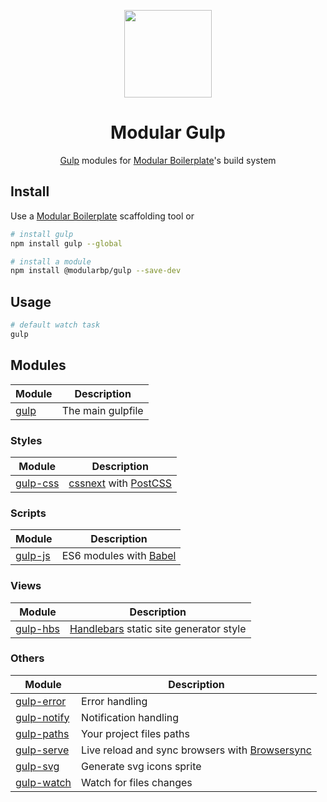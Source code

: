 <p align="center">
    <a href="https://github.com/modularbp/modular-gulp">
        <img src="https://user-images.githubusercontent.com/4596862/37633827-4ed88a28-2bca-11e8-9f5e-f0ce25c30f0e.png" height="140">
    </a>
</p>
<h1 align="center">Modular Gulp</h1>
<p align="center"><a href="https://github.com/gulpjs/gulp/">Gulp</a> modules for <a href="https://github.com/modularbp/modular-boilerplate">Modular Boilerplate</a>'s build system</p>

## Install
Use a [Modular Boilerplate] scaffolding tool or
```sh
# install gulp
npm install gulp --global

# install a module
npm install @modularbp/gulp --save-dev
```

## Usage
```sh
# default watch task
gulp
```

## Modules
| Module | Description |
| ------ | ----------- |
| [gulp] | The main gulpfile |

### Styles
| Module | Description |
| ------ | ----------- |
| [gulp-css] | [cssnext] with [PostCSS] |

### Scripts
| Module | Description |
| ------ | ----------- |
| [gulp-js] | ES6 modules with [Babel] |

### Views
| Module | Description |
| ------ | ----------- |
| [gulp-hbs] | [Handlebars] static site generator style |

### Others
| Module | Description |
| ------ | ----------- |
| [gulp-error] | Error handling |
| [gulp-notify] | Notification handling |
| [gulp-paths] | Your project files paths |
| [gulp-serve] | Live reload and sync browsers with [Browsersync] |
| [gulp-svg] | Generate svg icons sprite |
| [gulp-watch] | Watch for files changes |

[Modular Boilerplate]: https://github.com/modularbp/modular-boilerplate#readme
[gulp]: https://github.com/modularbp/modular-gulp
[gulp-css]: https://github.com/modularbp/modular-gulp/tree/master/modules/gulp-css
[gulp-error]: https://github.com/modularbp/modular-gulp/tree/master/modules/gulp-error
[gulp-hbs]: https://github.com/modularbp/modular-gulp/tree/master/modules/gulp-hbs
[gulp-js]: https://github.com/modularbp/modular-gulp/tree/master/modules/gulp-js
[gulp-notify]: https://github.com/modularbp/modular-gulp/tree/master/modules/gulp-notify
[gulp-paths]: https://github.com/modularbp/modular-gulp/tree/master/modules/gulp-paths
[gulp-serve]: https://github.com/modularbp/modular-gulp/tree/master/modules/gulp-serve
[gulp-svg]: https://github.com/modularbp/modular-gulp/tree/master/modules/gulp-svg
[gulp-watch]: https://github.com/modularbp/modular-gulp/tree/master/modules/gulp-watch

[cssnext]: https://github.com/MoOx/postcss-cssnext
[PostCSS]: https://github.com/postcss/postcss
[Handlebars]: https://github.com/wycats/handlebars.js/
[Babel]: https://github.com/babel/babel
[Browsersync]: https://github.com/Browsersync/browser-sync
